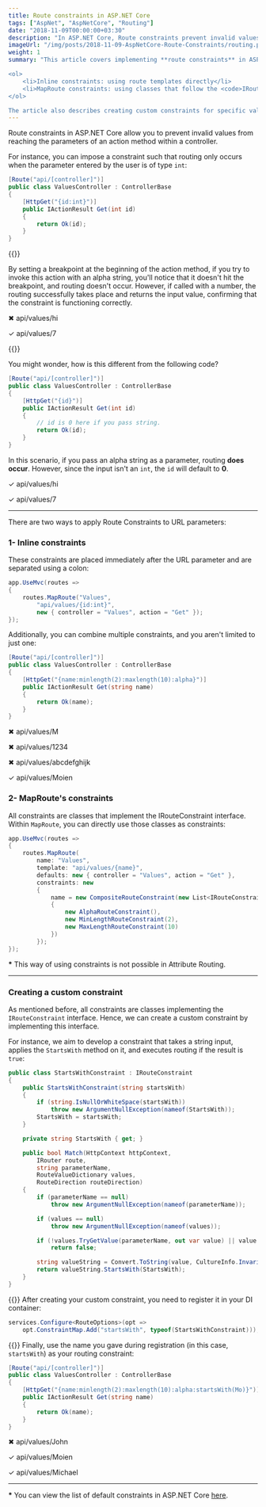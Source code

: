 ```yaml
---
title: Route constraints in ASP.NET Core
tags: ["AspNet", "AspNetCore", "Routing"]
date: "2018-11-09T00:00:00+03:30"
description: "In ASP.NET Core, Route constraints prevent invalid values from reaching the parameters of a controller's action."
imageUrl: "/img/posts/2018-11-09-AspNetCore-Route-Constraints/routing.png"
weight: 1
summary: "This article covers implementing **route constraints** in ASP.NET Core to validate route parameter values. It highlights two methods: 

<ol>
    <li>Inline constraints: using route templates directly</li>
    <li>MapRoute constraints: using classes that follow the <code>IRouteConstraint</code> interface</li>
</ol>

The article also describes creating custom constraints for specific validation needs, such as checking if a string starts with a particular value. This feature in ASP.NET Core ensures that only valid values are passed to action methods, enhancing API reliability and functionality."
---
```


Route constraints in ASP.NET Core allow you to prevent invalid values from reaching the parameters of an action method within a controller.

For instance, you can impose a constraint such that routing only occurs when the parameter entered by the user is of type `int`:

```csharp
[Route("api/[controller]")]
public class ValuesController : ControllerBase
{
    [HttpGet("{id:int}")]
    public IActionResult Get(int id)
    {
        return Ok(id);
    }
}
```

{{<linebreak>}}

By setting a breakpoint at the beginning of the action method, if you try to invoke this action with an alpha string, you'll notice that it doesn't hit the breakpoint, and routing doesn't occur. However, if called with a number, the routing successfully takes place and returns the input value, confirming that the constraint is functioning correctly.

✖  api/values/hi

✓ api/values/7

{{<linebreak>}}

You might wonder, how is this different from the following code?
```csharp
[Route("api/[controller]")]
public class ValuesController : ControllerBase
{
    [HttpGet("{id}")]
    public IActionResult Get(int id)
    {
        // id is 0 here if you pass string.
        return Ok(id);
    }
}
```

In this scenario, if you pass an alpha string as a parameter, routing **does occur**. However, since the input isn't an `int`, the `id` will default to **0**.

✓ api/values/hi

✓ api/values/7

----------

There are two ways to apply Route Constraints to URL parameters:

####   

### 1- Inline constraints

These constraints are placed immediately after the URL parameter and are separated using a colon:

```csharp
app.UseMvc(routes =>
{
    routes.MapRoute("Values",
        "api/values/{id:int}",
        new { controller = "Values", action = "Get" });
});
```

Additionally, you can combine multiple constraints, and you aren't limited to just one:

```csharp
[Route("api/[controller]")]
public class ValuesController : ControllerBase
{
    [HttpGet("{name:minlength(2):maxlength(10):alpha}")]
    public IActionResult Get(string name)
    {
        return Ok(name);
    }
}
```

✖ api/values/M

✖ api/values/1234  

✖ api/values/abcdefghijk

✓ api/values/Moien

  

### 2- MapRoute's constraints

All constraints are classes that implement the IRouteConstraint interface. Within `MapRoute`, you can directly use those classes as constraints:

```csharp
app.UseMvc(routes =>
{
    routes.MapRoute(
        name: "Values",
        template: "api/values/{name}",
        defaults: new { controller = "Values", action = "Get" },
        constraints: new
        {
            name = new CompositeRouteConstraint(new List<IRouteConstraint>
            {
                new AlphaRouteConstraint(),
                new MinLengthRouteConstraint(2),
                new MaxLengthRouteConstraint(10)
            })
        });
});
```

**\*** This way of using constraints is not possible in Attribute Routing.
  
----------

### Creating a custom constraint

As mentioned before, all constraints are classes implementing the `IRouteConstraint` interface. Hence, we can create a custom constraint by implementing this interface.

For instance, we aim to develop a constraint that takes a string input, applies the `StartsWith` method on it, and executes routing if the result is `true`:

```csharp
public class StartsWithConstraint : IRouteConstraint
{
    public StartsWithConstraint(string startsWith)
    {
        if (string.IsNullOrWhiteSpace(startsWith))
            throw new ArgumentNullException(nameof(StartsWith));
        StartsWith = startsWith;
    }

    private string StartsWith { get; }

    public bool Match(HttpContext httpContext,
        IRouter route,
        string parameterName,
        RouteValueDictionary values,
        RouteDirection routeDirection)
    {
        if (parameterName == null)
            throw new ArgumentNullException(nameof(parameterName));

        if (values == null)
            throw new ArgumentNullException(nameof(values));

        if (!values.TryGetValue(parameterName, out var value) || value == null)
            return false;

        string valueString = Convert.ToString(value, CultureInfo.InvariantCulture);
        return valueString.StartsWith(StartsWith);
    }
}
```

{{<linebreak>}}
After creating your custom constraint, you need to register it in your DI container:

```csharp
services.Configure<RouteOptions>(opt =>
    opt.ConstraintMap.Add("startsWith", typeof(StartsWithConstraint)));
```

{{<linebreak>}}
Finally, use the name you gave during registration (in this case, `startsWith`) as your routing constraint:

```csharp
[Route("api/[controller]")]
public class ValuesController : ControllerBase
{
    [HttpGet("{name:minlength(2):maxlength(10):alpha:startsWith(Mo)}")]
    public IActionResult Get(string name)
    {
        return Ok(name);
    }
}
```

✖ api/values/John

✓ api/values/Moien

✓ api/values/Michael  

----------

**\*** You can view the list of default constraints in ASP.NET Core [here](https://gist.github.com/MoienTajik/5c5962dba7fb2de278c7eece944f3d85#aspnet-core-default-route-constraints-list).